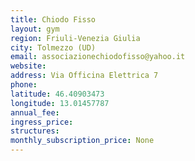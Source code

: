 ```yaml
---
title: Chiodo Fisso
layout: gym
region: Friuli-Venezia Giulia
city: Tolmezzo (UD)
email: associazionechiodofisso@yahoo.it
website: 
address: Via Officina Elettrica 7
phone: 
latitude: 46.40903473
longitude: 13.01457787
annual_fee: 
ingress_price: 
structures: 
monthly_subscription_price: None
---
```


